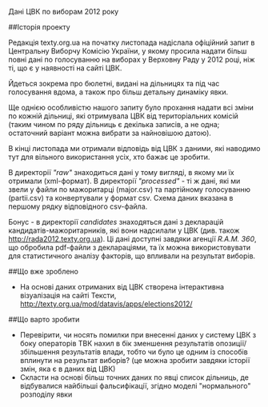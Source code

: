 Дані ЦВК по виборам 2012 року


##Історія проекту

Редакція texty.org.ua на початку листопада надіслала офіційний запит в Центральну Виборчу Комісію України, у якому просила надати більш 
повні дані по голосуванню на виборах у Верховну Раду у 2012 році, ніж ті, що є у наявності на сайті ЦВК. 

Йдеться зокрема про бюлетні, видані на дільницях та під час голосування вдома, а також про більш детальну динаміку явки. 

Ще однією особливістю нашого запиту було прохання надати всі зміни по кожній дільниці, які отримувала ЦВК від територіальних комісій (таким чином по ряду дільниць є декілька записів, а не одна; остаточний варіант можна вибрати за найновішою датою). 

В кінці листопада ми отримали відповідь від ЦВК з даними, які наводимо тут для вільного використання усіх, хто бажає це зробити.  

В директорії *"raw"* знаходиться дані у тому вигляді, в якому ми їх отримали (xml-формат). В директорії *"processed"* - ті ж дані, які ми звели у файли по мажоритарці (major.csv) та партійному голосуванню (partii.csv) та конвертували  у формат csv.  Схема даних вказана в першому рядку відповідного csv-файла.

Бонус - в директорії *candidates* знаходяться дані з декларацій кандидатів-мажоритарників, які вони надсилали у ЦВК (див. також http://rada2012.texty.org.ua). Ці дані доступні завдяки агенції _R.A.M. 360_, що обробила pdf-файли з деклараціями, та їх можна використовувати для статистичного аналізу факторів, що впливали на результат виборів. 



##Що вже зроблено

- На основі даних отриманих від ЦВК створена інтерактивна візуалізація на сайті Тексти,  http://texty.org.ua/mod/datavis/apps/elections2012/

##Що варто зробити

- Перевірити, чи носять помилки при внесенні даних у систему ЦВК з боку операторів ТВК нахил в бік зменшення результатів опозиції/збільшення результатів влади, тобто чи було це одним із способів вплинути на результат виборів? (це можна зробити завдяки історії змін, яка є в даних від ЦВК)
- Скласти на основі більш точних даних по явці список дільниць, де відбувалися найбільші фальсифікації, згідно моделі "нормального" розподілу явки






 
